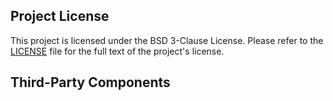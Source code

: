 ## Project License
This project is licensed under the BSD 3-Clause License. Please refer to the [LICENSE](LICENSE) file for the full text of the project's license.

## Third-Party Components